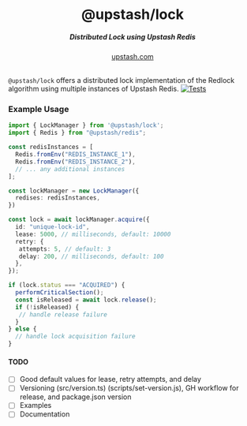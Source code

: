 <div align="center">
  <h1 align="center">@upstash/lock</h1>
  <h5>Distributed Lock using Upstash Redis</h5>
</div>

<div align="center">
  <a href="https://upstash.com?ref=@upstash/lock">upstash.com</a>
</div>
<br/>

`@upstash/lock` offers a distributed lock implementation of the Redlock algorithm using multiple instances of Upstash Redis.
[![Tests](https://github.com/upstash/ratelimit/actions/workflows/tests.yaml/badge.svg)](https://github.com/upstash/lock/actions/workflows/tests.yaml)

### Example Usage

```typescript
import { LockManager } from '@upstash/lock';
import { Redis } from "@upstash/redis";

const redisInstances = [
  Redis.fromEnv("REDIS_INSTANCE_1"),
  Redis.fromEnv("REDIS_INSTANCE_2"),
  // ... any additional instances
];

const lockManager = new LockManager({
  redises: redisInstances,
})

const lock = await lockManager.acquire({
  id: "unique-lock-id",
  lease: 5000, // milliseconds, default: 10000
  retry: {
   attempts: 5, // default: 3
   delay: 200, // milliseconds, default: 100
  },
});

if (lock.status === "ACQUIRED") {
  performCriticalSection();
  const isReleased = await lock.release();
  if (!isReleased) {
   // handle release failure
  }
} else {
  // handle lock acquisition failure
}
```

#### TODO

- [ ] Good default values for lease, retry attempts, and delay
- [ ] Versioning (src/version.ts) (scripts/set-version.js), GH workflow for release, and package.json version
- [ ] Examples
- [ ] Documentation
